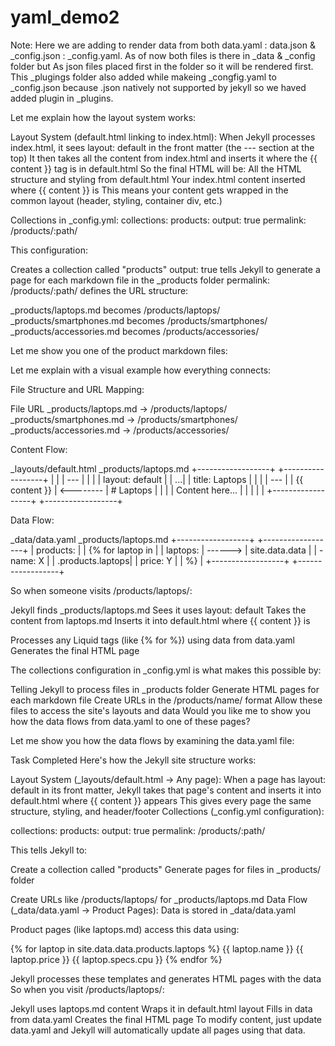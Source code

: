 # yaml_demo2

Note: Here we are adding to render data from both data.yaml : data.json & _config.json : _config.yaml. As of now both files is there in _data & _config folder but As json files placed first in the folder so it will be rendered first.  This _plugings folder also added while makeing _congfig.yaml to _config.json because .json natively not supported by jekyll so we haved added plugin in _plugins.

Let me explain how the layout system works:

Layout System (default.html linking to index.html):
When Jekyll processes index.html, it sees layout: default in the front matter (the --- section at the top)
It then takes all the content from index.html and inserts it where the {{ content }} tag is in default.html
So the final HTML will be:
All the HTML structure and styling from default.html
Your index.html content inserted where {{ content }} is
This means your content gets wrapped in the common layout (header, styling, container div, etc.)

Collections in _config.yml:
collections:
  products:
    output: true
    permalink: /products/:path/


This configuration:

Creates a collection called "products"
output: true tells Jekyll to generate a page for each markdown file in the _products folder
permalink: /products/:path/ defines the URL structure:

_products/laptops.md becomes /products/laptops/
_products/smartphones.md becomes /products/smartphones/
_products/accessories.md becomes /products/accessories/


Let me show you one of the product markdown files:



Let me explain with a visual example how everything connects:

File Structure and URL Mapping:

File                          URL
_products/laptops.md    ->    /products/laptops/
_products/smartphones.md ->    /products/smartphones/
_products/accessories.md ->    /products/accessories/


Content Flow:


_layouts/default.html           _products/laptops.md
+------------------+           +------------------+
| <!DOCTYPE html>  |           | ---             |
| <html>          |           | layout: default  |
| <head>...</head>|           | title: Laptops   |
| <body>          |           | ---             |
|   {{ content }} | <-------- | # Laptops       |
| </body>         |           | Content here...  |
| </html>         |           |                  |
+------------------+           +------------------+


Data Flow:

_data/data.yaml               _products/laptops.md
+------------------+         +------------------+
| products:        |         | {% for laptop in |
|   laptops:      | ------> | site.data.data   |
|     - name: X   |         | .products.laptops|
|       price: Y  |         | %}              |
+------------------+         +------------------+


So when someone visits /products/laptops/:

Jekyll finds _products/laptops.md
Sees it uses layout: default
Takes the content from laptops.md
Inserts it into default.html where {{ content }} is

Processes any Liquid tags (like {% for %}) using data from data.yaml
Generates the final HTML page

The collections configuration in _config.yml is what makes this possible by:

Telling Jekyll to process files in _products folder
Generate HTML pages for each markdown file
Create URLs in the /products/name/ format
Allow these files to access the site's layouts and data
Would you like me to show you how the data flows from data.yaml to one of these pages?



Let me show you how the data flows by examining the data.yaml file:


Task Completed
Here's how the Jekyll site structure works:

Layout System (_layouts/default.html -> Any page):
When a page has layout: default in its front matter, Jekyll takes that page's content and inserts it into default.html where {{ content }} appears
This gives every page the same structure, styling, and header/footer
Collections (_config.yml configuration):

collections:
  products:
    output: true
    permalink: /products/:path/

This tells Jekyll to:

Create a collection called "products"
Generate pages for files in _products/ folder

Create URLs like /products/laptops/ for _products/laptops.md
Data Flow (_data/data.yaml -> Product Pages):
Data is stored in _data/data.yaml

Product pages (like laptops.md) access this data using:

{% for laptop in site.data.data.products.laptops %}
  {{ laptop.name }}
  {{ laptop.price }}
  {{ laptop.specs.cpu }}
{% endfor %}

Jekyll processes these templates and generates HTML pages with the data
So when you visit /products/laptops/:

Jekyll uses laptops.md content
Wraps it in default.html layout
Fills in data from data.yaml
Creates the final HTML page
To modify content, just update data.yaml and Jekyll will automatically update all pages using that data.